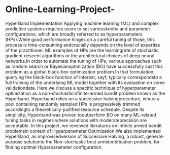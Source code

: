 # Online-Learning-Project-
HyperBand Implementation
Applying machine learning (ML) and complex predictive systems requires users to set variousknobs and parameter configurations, which are broadly referred to as hyperparameters (HPs).While good performance hinges on a careful tuning of those, this process is time-consuming andcrucially depends on the level of expertise of the practitioner. ML examples of HPs are the learningrate of stochastic gradient descent algorithms or the architectural choices of deep neural networks.In order to automate the tuning of HPs, various approaches such as random search or Bayesianoptimization (BO) have successfully cast this problem as a global black-box optimization problem.In that formulation, querying the black-box function of interest, sayf, typically correspondsto a full training of the underlying ML model together with its evaluation on some validationdata. Here we discuss a specific technique of hyperparameter optimization as a non-stochasticinfinite-armed bandit problem known as the Hyperband. Hyperband relies on a successive halvingprocedure, where a pool containing randomly sampled HPs is progressively trimmed accordingto a theoretically-justified resource schedule. Despite its simplicity, Hyperband was proven tooutperform BO on many ML-related tuning tasks in regimes where solutions with moderateprecision are acceptable. In this project, we reveiwed literatures on infinite armed bandit problemsin context of Hyperparameter Optimization.We also implemented HyperBand, an improvisedversion of Successive Halving, a robust, general-purpose solutionto the Non-stochastic best armidentification problem, for finding optimal Hyperparameter configuration.
